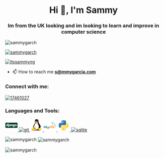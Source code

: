 <h1 align="center">Hi 👋, I'm Sammy</h1>
<h3 align="center">Im from the UK looking and im looking to learn and improve in computer science</h3>

<p align="left"> <img src="https://komarev.com/ghpvc/?username=sammygarch&label=Profile%20views&color=f40b0b&style=plastic" alt="sammygarch" /> </p>

<p align="left"> <a href="https://github.com/ryo-ma/github-profile-trophy"><img src="https://github-profile-trophy.vercel.app/?username=sammygarch" alt="sammygarch" /></a> </p>

<p align="left"> <a href="https://twitter.com/itssammyng" target="blank"><img src="https://img.shields.io/twitter/follow/itssammyng?logo=twitter&style=for-the-badge" alt="itssammyng" /></a> </p>

- 📫 How to reach me **s@mmygarcia.com**

<h3 align="left">Connect with me:</h3>
<p align="left">
<a href="https://stackoverflow.com/users/17461027" target="blank"><img align="center" src="https://raw.githubusercontent.com/rahuldkjain/github-profile-readme-generator/master/src/images/icons/Social/stack-overflow.svg" alt="17461027" height="30" width="40" /></a>


<h3 align="left">Languages and Tools:</h3>
<p align="left"> <a href="https://www.djangoproject.com/" target="_blank" rel="noreferrer"> <img src="https://raw.githubusercontent.com/devicons/devicon/master/icons/django/django-original.svg" alt="django" width="40" height="40"/> </a> <a href="https://git-scm.com/" target="_blank" rel="noreferrer"> <img src="https://www.vectorlogo.zone/logos/git-scm/git-scm-icon.svg" alt="git" width="40" height="40"/> </a> <a href="https://www.linux.org/" target="_blank" rel="noreferrer"> <img src="https://raw.githubusercontent.com/devicons/devicon/master/icons/linux/linux-original.svg" alt="linux" width="40" height="40"/> </a> <a href="https://www.mysql.com/" target="_blank" rel="noreferrer"> <img src="https://raw.githubusercontent.com/devicons/devicon/master/icons/mysql/mysql-original-wordmark.svg" alt="mysql" width="40" height="40"/> </a> <a href="https://www.python.org" target="_blank" rel="noreferrer"> <img src="https://raw.githubusercontent.com/devicons/devicon/master/icons/python/python-original.svg" alt="python" width="40" height="40"/> </a> <a href="https://www.sqlite.org/" target="_blank" rel="noreferrer"> <img src="https://www.vectorlogo.zone/logos/sqlite/sqlite-icon.svg" alt="sqlite" width="40" height="40"/> </a> </p>

<p><img align="left" src="https://github-readme-stats.vercel.app/api/top-langs?username=sammygarch&show_icons=true&locale=en&layout=compact" alt="sammygarch" /></p>

<p>&nbsp;<img align="center" src="https://github-readme-stats.vercel.app/api?username=sammygarch&show_icons=true&locale=en" alt="sammygarch" /></p>

<p><img align="center" src="https://github-readme-streak-stats.herokuapp.com/?user=sammygarch&" alt="sammygarch" /></p>
